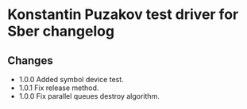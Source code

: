 # Konstantin Puzakov test driver for Sber changelog


## Changes

* 1.0.0 Added symbol device test.
* 1.0.1 Fix release method.
* 1.0.0 Fix parallel queues destroy algorithm.
